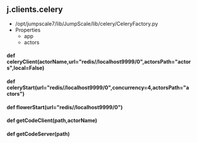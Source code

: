 ## j.clients.celery

- /opt/jumpscale7/lib/JumpScale/lib/celery/CeleryFactory.py
- Properties
    - app
    - actors

#### def celeryClient(actorName,url="redis//localhost9999/0",actorsPath="actors",local=False) 

#### def celeryStart(url="redis//localhost9999/0",concurrency=4,actorsPath="actors") 

#### def flowerStart(url="redis//localhost9999/0") 

#### def getCodeClient(path,actorName) 

#### def getCodeServer(path) 

